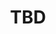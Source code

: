 ﻿---
  name: 20d2t2s4
  title: TBD
  content:
  category: Découverte
  format: Quicky
  speakers: TBD
  room: Mezzanine
  time_start: '12:35'
  time_end: '12:50'
---
